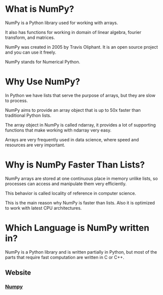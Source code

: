 <h1>What is NumPy?</h1>
NumPy is a Python library used for working with arrays.

It also has functions for working in domain of linear algebra, fourier transform, and matrices.

NumPy was created in 2005 by Travis Oliphant. It is an open source project and you can use it freely.

NumPy stands for Numerical Python.

<h1>Why Use NumPy?</h1>
In Python we have lists that serve the purpose of arrays, but they are slow to process.

NumPy aims to provide an array object that is up to 50x faster than traditional Python lists.

The array object in NumPy is called ndarray, it provides a lot of supporting functions that make working with ndarray very easy.

Arrays are very frequently used in data science, where speed and resources are very important.


<h1>Why is NumPy Faster Than Lists?</h1>
NumPy arrays are stored at one continuous place in memory unlike lists, so processes can access and manipulate them very efficiently.

This behavior is called locality of reference in computer science.

This is the main reason why NumPy is faster than lists. Also it is optimized to work with latest CPU architectures.

<h1>Which Language is NumPy written in?</h1>
NumPy is a Python library and is written partially in Python, but most of the parts that require fast computation are written in C or C++.

<h2>Website</h2> 
<h3>  <a href = "https://numpy.org/"> Numpy </a></h3>
